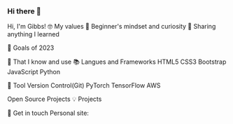 ### Hi there 👋

<!--
**gibbs-shih/gibbs-shih** is a ✨ _special_ ✨ repository because its `README.md` (this file) appears on your GitHub profile.

Here are some ideas to get you started:

- 🔭 I’m currently working on ...
- 🌱 I’m currently learning ...
- 👯 I’m looking to collaborate on ...
- 🤔 I’m looking for help with ...
- 💬 Ask me about ...
- 📫 How to reach me: ...
- 😄 Pronouns: ...
- ⚡ Fun fact: ...
-->
Hi, I'm Gibbs!
🤓 My values
🍏 Beginner's mindset and curiosity
🙌 Sharing anything I learned

🔭 Goals of 2023


🧠 That I know and use
📚 Langues and Frameworks
HTML5
CSS3
Bootstrap
JavaScript
Python

🔧 Tool
Version Control(Git)
PyTorch
TensorFlow
AWS

Open Source Projects
💡 Projects

🔗 Get in touch
Personal site: 

